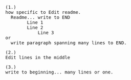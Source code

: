 <pre>
(1.)
how specific to Edit readme.
  Readme... write to END
	    Line 1
	    Line 2
            Line 3
or
  write paragraph spanning many lines to END.
</pre>

<pre>
(2.)
Edit lines in the middle 
</pre>

<pre>
(3.) 
write to beginning... many lines or one.
</pre>

